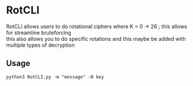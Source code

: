# RotCLI 
RotCLI allows users to do rotational ciphers where K = 0 -> 26  ; this allows for streamline bruteforcing <br>
this also allows you to do specific rotations and this maybe be added with multiple types of decryption 


## Usage
`python3 RotCLI.py -m "message" -N key` 
